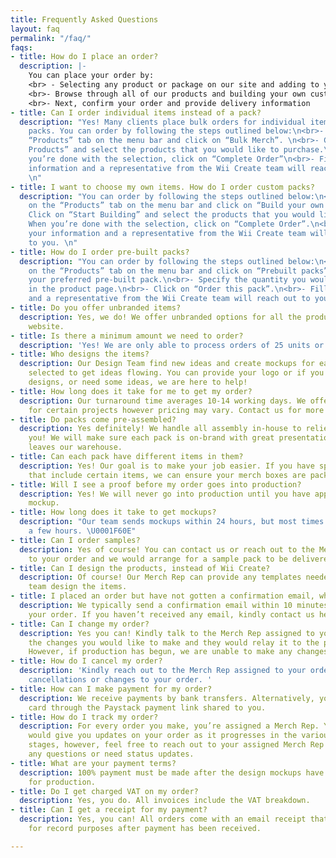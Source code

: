 ```yaml
---
title: Frequently Asked Questions
layout: faq
permalink: "/faq/"
faqs:
- title: How do I place an order?
  description: |-
    You can place your order by:
    <br> - Selecting any product or package on our site and adding to you cart OR
    <br>- Browse through all of our products and building your own custom merch box
    <br>- Next, confirm your order and provide delivery information
- title: Can I order individual items instead of a pack?
  description: "Yes! Many clients place bulk orders for individual items instead of
    packs. You can order by following the steps outlined below:\n<br>- Hover on the
    “Products” tab on the menu bar and click on “Bulk Merch”. \n<br>- Click on “Explore
    Products” and select the products that you would like to purchase.\n<br>- When
    you’re done with the selection, click on “Complete Order”\n<br>- Fill in your
    information and a representative from the Wii Create team will reach out to you.
    \n"
- title: I want to choose my own items. How do I order custom packs?
  description: "You can order by following the steps outlined below:\n<br>- Hover
    on the “Products” tab on the menu bar and click on “Build your own pack”. \n<br>-
    Click on “Start Building” and select the products that you would like to purchase.\n<br>-
    When you’re done with the selection, click on “Complete Order”.\n<br>- Fill in
    your information and a representative from the Wii Create team will reach out
    to you. \n"
- title: How do I order pre-built packs?
  description: "You can order by following the steps outlined below:\n<br>- Hover
    on the “Products” tab on the menu bar and click on “Prebuilt packs”. \n<br>- Select
    your preferred pre-built pack.\n<br>- Specify the quantity you would like to order
    in the product page.\n<br>- Click on “Order this pack”.\n<br>- Fill in your information
    and a representative from the Wii Create team will reach out to you. \n"
- title: Do you offer unbranded items?
  description: Yes, we do! We offer unbranded options for all the products on our
    website.
- title: Is there a minimum amount we need to order?
  description: 'Yes! We are only able to process orders of 25 units or more. '
- title: Who designs the items?
  description: Our Design Team find new ideas and create mockups for each item you’ve
    selected to get ideas flowing. You can provide your logo or if you need help with
    designs, or need some ideas, we are here to help!
- title: How long does it take for me to get my order?
  description: Our turnaround time averages 10-14 working days. We offer rush services
    for certain projects however pricing may vary. Contact us for more information.
- title: Do packs come pre-assembled?
  description: Yes definitely! We handle all assembly in-house to relieve stress for
    you! We will make sure each pack is on-brand with great presentation before it
    leaves our warehouse.
- title: Can each pack have different items in them?
  description: Yes! Our goal is to make your job easier. If you have specialized packs
    that include certain items, we can ensure your merch boxes are packed accordingly.
- title: Will I see a proof before my order goes into production?
  description: Yes! We will never go into production until you have approved the design
    mockup.
- title: How long does it take to get mockups?
  description: "Our team sends mockups within 24 hours, but most times it’s within
    a few hours. \U0001F60E"
- title: Can I order samples?
  description: Yes of course! You can contact us or reach out to the Merch Rep assigned
    to your order and we would arrange for a sample pack to be delivered to you.
- title: Can I design the products, instead of Wii Create?
  description: Of course! Our Merch Rep can provide any templates needed to help your
    team design the items.
- title: I placed an order but have not gotten a confirmation email, what do I do?
  description: We typically send a confirmation email within 10 minutes of placing
    your order. If you haven’t received any email, kindly contact us here.
- title: Can I change my order?
  description: Yes you can! Kindly talk to the Merch Rep assigned to your order about
    the changes you would like to make and they would relay it to the production team.
    However, if production has begun, we are unable to make any changes.
- title: How do I cancel my order?
  description: 'Kindly reach out to the Merch Rep assigned to your order about any
    cancellations or changes to your order. '
- title: How can I make payment for my order?
  description: We receive payments by bank transfers. Alternatively, you can pay by
    card through the Paystack payment link shared to you.
- title: How do I track my order?
  description: For every order you make, you’re assigned a Merch Rep. Your Merch Rep
    would give you updates on your order as it progresses in the various production
    stages, however, feel free to reach out to your assigned Merch Rep if you have
    any questions or need status updates.
- title: What are your payment terms?
  description: 100% payment must be made after the design mockups have been approved
    for production.
- title: Do I get charged VAT on my order?
  description: Yes, you do. All invoices include the VAT breakdown.
- title: Can I get a receipt for my payment?
  description: Yes, you can! All orders come with an email receipt that can be printed
    for record purposes after payment has been received.

---
```

